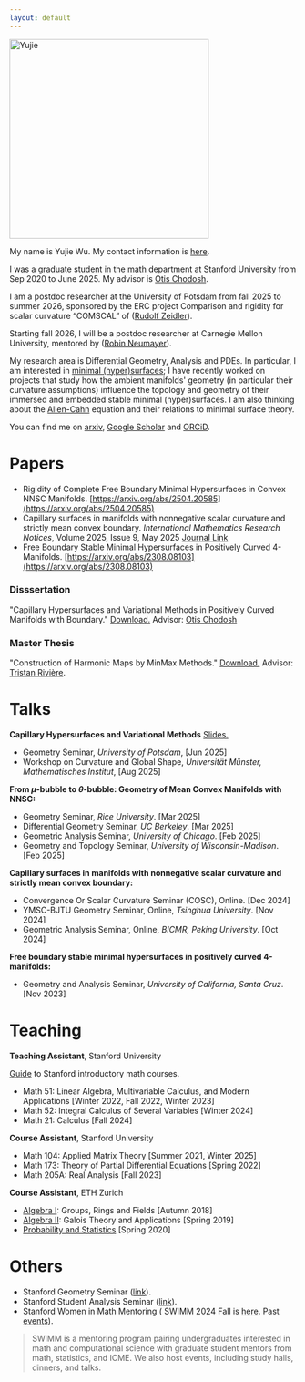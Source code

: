 ```yaml
---
layout: default
---
```

<img src="http://yujiewu66.github.io/files/IMG_4888.jpg" alt="Yujie" width="350"/>



My name is Yujie Wu. My contact information is [here](https://mathematics.stanford.edu/people/yujie-wu).

I was a graduate student in the [math](https://mathematics.stanford.edu/)  department at Stanford University from Sep 2020 to June 2025. My advisor is [Otis Chodosh](https://web.stanford.edu/~ochodosh/).

I am a postdoc researcher at the University of Potsdam from fall 2025 to summer 2026, sponsored by the ERC project Comparison and rigidity for scalar curvature “COMSCAL” of ([Rudolf Zeidler](https://www.rzeidler.eu)).

Starting fall 2026, I will be a postdoc researcher at Carnegie Mellon University, mentored by ([Robin Neumayer](https://www.math.cmu.edu/~rneumaye/)). 

My research area is Differential Geometry, Analysis and PDEs. In particular, I am interested in [minimal (hyper)surfaces](https://en.wikipedia.org/wiki/Minimal_surface); I have recently worked on projects that study how the ambient manifolds' geometry (in particular their curvature assumptions) influence the topology and geometry of their immersed and embedded stable minimal (hyper)surfaces. I am also thinking about the [Allen-Cahn](https://en.wikipedia.org/wiki/Allen%E2%80%93Cahn_equation) equation and their relations to minimal surface theory.

You can find me on [arxiv](https://arxiv.org/a/wu_y_18.html), [Google Scholar](https://scholar.google.com/citations?user=G-8CWGoAAAAJ&hl=en&oi=ao) and [ORCiD](https://orcid.org/0000-0003-4671-7800).


# Papers
- Rigidity of Complete Free Boundary Minimal Hypersurfaces in Convex NNSC Manifolds. [https://arxiv.org/abs/2504.20585](https://arxiv.org/abs/2504.20585)
- Capillary surfaces in manifolds with nonnegative scalar curvature and strictly mean convex boundary. _International Mathematics Research Notices_, Volume 2025, Issue 9, May 2025 [Journal Link](https://academic.oup.com/imrn/article-abstract/doi/10.1093/imrn/rnaf106/8123149?utm_source=advanceaccess&utm_campaign=imrn&utm_medium=email)
- Free Boundary Stable Minimal Hypersurfaces in Positively Curved 4-Manifolds. [https://arxiv.org/abs/2308.08103](https://arxiv.org/abs/2308.08103)

### Disssertation
"Capillary Hypersurfaces and Variational Methods in Positively Curved Manifolds with Boundary."  [Download.](https://yujiewu66.github.io/files/Yujie_Wu_Master_Thesis_Dec14.pdf)
Advisor: [Otis Chodosh](https://web.stanford.edu/~ochodosh/)

### Master Thesis
"Construction of Harmonic Maps by MinMax Methods." [Download.](https://yujiewu66.github.io/files/Yujie_Wu_Master_Thesis_Dec14.pdf)  Advisor: [Tristan Rivière](https://people.math.ethz.ch/~triviere/).

# Talks
**Capillary Hypersurfaces and Variational Methods**
 [Slides.](https://yujiewu66.github.io/files/FBMH-B4-Talk-Slides.pdf)
- Geometry Seminar, *University of Potsdam*, \[Jun 2025\]
- Workshop on Curvature and Global Shape, *Universität Münster, Mathematisches Institut*, \[Aug 2025\]

**From $\mu$-bubble to $\theta$-bubble: Geometry of Mean Convex Manifolds with NNSC:**
- Geometry Seminar, *Rice University*. \[Mar 2025\]
- Differential Geometry Seminar, *UC Berkeley*. \[Mar 2025\]
- Geometric Analysis Seminar, *University of Chicago*. \[Feb 2025\]
- Geometry and Topology Seminar, *University of Wisconsin-Madison*. \[Feb 2025\]

**Capillary surfaces in manifolds with nonnegative scalar curvature and strictly mean convex boundary:**
- Convergence Or Scalar Curvature Seminar (COSC), Online. \[Dec 2024\]
- YMSC-BJTU Geometry Seminar, Online, *Tsinghua University*. \[Nov 2024\]
- Geometric Analysis Seminar, Online, *BICMR, Peking University*. \[Oct 2024\]

**Free boundary stable minimal hypersurfaces in positively curved 4-manifolds:**
- Geometry and Analysis Seminar, *University of California, Santa Cruz*. \[Nov 2023\]


# Teaching
**Teaching Assistant**, Stanford University 

  [Guide](https://mathematics.stanford.edu/academics/introductory-math-courses) to Stanford introductory math courses.
- Math 51: Linear Algebra, Multivariable Calculus, and Modern Applications
\[Winter 2022, Fall 2022, Winter 2023\]
- Math 52: Integral Calculus of Several Variables \[Winter 2024\]
- Math 21: Calculus \[Fall 2024\]


**Course Assistant**, Stanford University
- Math 104: Applied Matrix Theory \[Summer 2021, Winter 2025\]
- Math 173: Theory of Partial Differential Equations \[Spring 2022\]
- Math 205A: Real Analysis \[Fall 2023\]

**Course Assistant**, ETH Zurich
- [Algebra I](https://metaphor.ethz.ch/x/2018/hs/401-2003-00L/): Groups, Rings and Fields \[Autumn 2018\]
- [Algebra II](https://metaphor.ethz.ch/x/2019/fs/401-2004-00L/): Galois Theory and Applications \[Spring 2019\]
- [Probability and Statistics](https://metaphor.ethz.ch/x/2020/fs/401-2604-00L/) \[Spring 2020\]


# Others
- Stanford Geometry Seminar ([link](https://mathematics.stanford.edu/events/geometry)).
- Stanford Student Analysis Seminar ([link](https://mathematics.stanford.edu/events/student-analysis)).
- Stanford Women in Math Mentoring ( SWIMM 2024 Fall is [here](https://stanfordwimm.github.io/). Past [events](https://swimm.stanford.edu/)).
> SWIMM is a mentoring program pairing undergraduates interested in math and computational science with graduate student mentors from math, statistics, and ICME. We also host events, including study halls, dinners, and talks.


